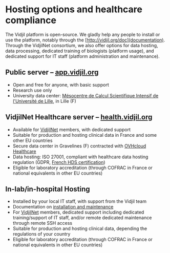
# Hosting options and healthcare compliance

The Vidjil platform is open-source.
We gladly help any people to install or use the platform, notably through the [http://vidjil.org/doc](documentation).
Through the VidjilNet consortium, we also offer options for data hosting, data processing,
dedicated training of biologists (platform usage),
and dedicated support for IT staff (platform administration and maintenance).

## Public server – [app.vidjil.org](https://app.vidjil.org)

- Open and free for anyone, with basic support
- Research use only
- University data center: [Mésocentre de Calcul Scientifique Intensif de l'Université de Lille](http://hpc.univ-lille.fr/), in Lille (F)

## VidjilNet Healthcare server – [health.vidjil.org](http://health.vidjil.org)

- Available for [VidjilNet](http://www.vidjil.net) members, with dedicated support
- Suitable for production and hosting clinical data in France and some other EU countries
- Secure data center in Gravelines (F) contracted with [OVHcloud Healthcare](https://www.ovhcloud.com/en/enterprise/solutions/certified-cloud-solutions/healthcare-data-hosting-hds/)
- Data hosting: ISO 27001, compliant with healthcare data hosting regulation (GDPR, [French HDS certification](https://ue.esante.gouv.fr/information-systems-security-pre-condition-trust/health-data-hosting-hds))
- Eligible for laboratory accreditation (through COFRAC in France or national equivalents in other EU countries)

## In-lab/in-hospital Hosting

- Installed by your local IT staff, with support from the Vidjil team
- Documentation on [installation and maintenance](server.md#docker-installation)
- For [VidjilNet](http://www.vidjil.net) members, dedicated support including dedicated training/support of IT staff, and/or remote dedicated maintenance through remote SSH access
- Suitable for production and hosting clinical data, depending the regulations of your country
- Eligible for laboratory accreditation (through COFRAC in France or national equivalents in other EU countries)
